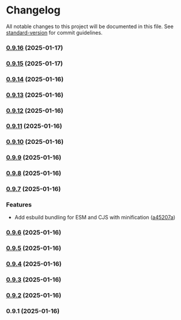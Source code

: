 # Changelog

All notable changes to this project will be documented in this file. See [standard-version](https://github.com/conventional-changelog/standard-version) for commit guidelines.

### [0.9.16](https://github.com/dforsber/glue-table-cache/compare/v0.9.15...v0.9.16) (2025-01-17)

### [0.9.15](https://github.com/dforsber/glue-table-cache/compare/v0.9.14...v0.9.15) (2025-01-17)

### [0.9.14](https://github.com/dforsber/glue-table-cache/compare/v0.9.13...v0.9.14) (2025-01-16)

### [0.9.13](https://github.com/dforsber/glue-table-cache/compare/v0.9.12...v0.9.13) (2025-01-16)

### [0.9.12](https://github.com/dforsber/glue-table-cache/compare/v0.9.11...v0.9.12) (2025-01-16)

### [0.9.11](https://github.com/dforsber/glue-table-cache/compare/v0.9.10...v0.9.11) (2025-01-16)

### [0.9.10](https://github.com/dforsber/glue-table-cache/compare/v0.9.9...v0.9.10) (2025-01-16)

### [0.9.9](https://github.com/dforsber/glue-table-cache/compare/v0.9.8...v0.9.9) (2025-01-16)

### [0.9.8](https://github.com/dforsber/glue-table-cache/compare/v0.9.7...v0.9.8) (2025-01-16)

### [0.9.7](https://github.com/dforsber/glue-table-cache/compare/v0.9.6...v0.9.7) (2025-01-16)


### Features

* Add esbuild bundling for ESM and CJS with minification ([a45207a](https://github.com/dforsber/glue-table-cache/commit/a45207a4c03694a9949946aa2d1ce221f20db7aa))

### [0.9.6](https://github.com/dforsber/glue-table-cache/compare/v0.9.5...v0.9.6) (2025-01-16)

### [0.9.5](https://github.com/dforsber/glue-table-cache/compare/v0.9.4...v0.9.5) (2025-01-16)

### [0.9.4](https://github.com/dforsber/glue-table-cache/compare/v0.9.3...v0.9.4) (2025-01-16)

### [0.9.3](https://github.com/dforsber/glue-table-cache/compare/v0.9.2...v0.9.3) (2025-01-16)

### [0.9.2](https://github.com/dforsber/glue-table-cache/compare/v0.9.1...v0.9.2) (2025-01-16)

### 0.9.1 (2025-01-16)
